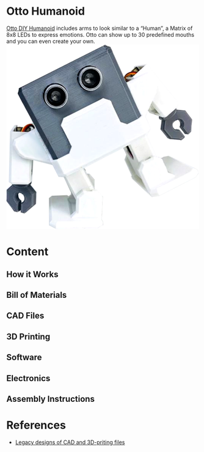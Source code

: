 # Otto Humanoid
[Otto DIY Humanoid](https://wikifactory.com/+OttoDIY/humanoid) includes arms to look similar to a “Human”, 
a Matrix of 8x8 LEDs to express emotions. Otto can show up to 30 predefined mouths 
and you can even create your own.   
![fig](figures/1359656870.png)
 
# Content
## How it Works
## Bill of Materials
## CAD Files
## 3D Printing
## Software
## Electronics
## Assembly Instructions

# References 
* [Legacy designs of CAD and 3D-priting files](legacy/README.md)